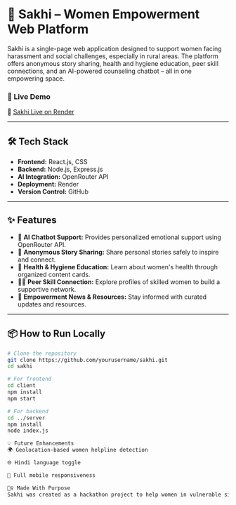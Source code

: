 # 🌸 Sakhi – Women Empowerment Web Platform

Sakhi is a single-page web application designed to support women facing harassment and social challenges, especially in rural areas. The platform offers anonymous story sharing, health and hygiene education, peer skill connections, and an AI-powered counseling chatbot – all in one empowering space.

### 🚀 Live Demo
🔗 [Sakhi Live on Render](https://sakhi-support-bot-3.onrender.com/) 

---

## 🛠️ Tech Stack

- **Frontend:** React.js, CSS
- **Backend:** Node.js, Express.js
- **AI Integration:** OpenRouter API 
- **Deployment:** Render
- **Version Control:** GitHub

---

## ✨ Features

- 🤖 **AI Chatbot Support:** Provides personalized emotional support using OpenRouter API.
- 📝 **Anonymous Story Sharing:** Share personal stories safely to inspire and connect.
- 💖 **Health & Hygiene Education:** Learn about women's health through organized content cards.
- 👩‍💻 **Peer Skill Connection:** Explore profiles of skilled women to build a supportive network.
- 📰 **Empowerment News & Resources:** Stay informed with curated updates and resources.

---


## 📦 How to Run Locally

```bash
# Clone the repository
git clone https://github.com/yourusername/sakhi.git
cd sakhi

# For frontend
cd client
npm install
npm start

# For backend
cd ../server
npm install
node index.js

💡 Future Enhancements
🌍 Geolocation-based women helpline detection

🌐 Hindi language toggle

📱 Full mobile responsiveness

🙋‍♀️ Made With Purpose
Sakhi was created as a hackathon project to help women in vulnerable situations access emotional, educational, and community-based support in a safe and culturally sensitive manner.

